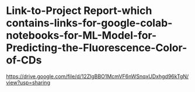 # Link-to-Project Report-which contains-links-for-google-colab-notebooks-for-ML-Model-for-Predicting-the-Fluorescence-Color-of-CDs

https://drive.google.com/file/d/12ZlgBBO1McmVF6nWSnqxUDxhgd96kTgN/view?usp=sharing
